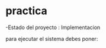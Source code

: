 <h1> practica</h1>

-Estado del proyecto : Implementacion

para ejecutar el sistema debes poner: 

```npm install react´´´

